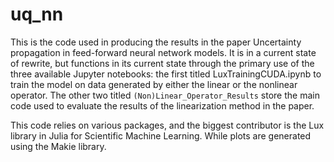 # uq_nn
This is the code used in producing the results in the paper Uncertainty propagation in feed-forward neural network models. It is in a current state of rewrite, but functions in its current state through the primary use of the three available Jupyter notebooks: the first titled LuxTrainingCUDA.ipynb to train the model on data generated by either the linear or the nonlinear operator. The other two titled `(Non)Linear_Operator_Results` store the main code used to evaluate the results of the linearization method in the paper.

This code relies on various packages, and the biggest contributor is the Lux library in Julia for Scientific Machine Learning. While plots are generated using the Makie library.

